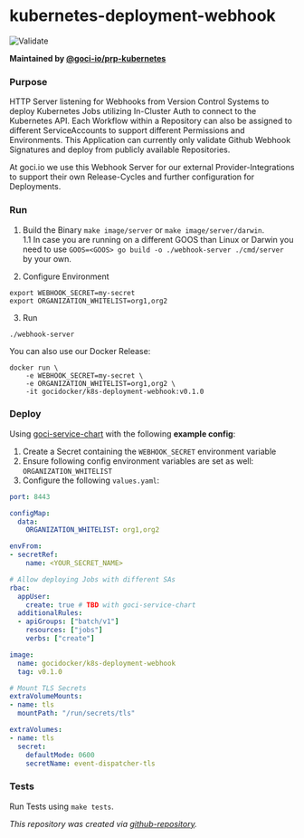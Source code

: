 # kubernetes-deployment-webhook

![Validate](https://github.com/goci-io/kubernetes-deployment-webhook/workflows/Validate/badge.svg?branch=master)

**Maintained by [@goci-io/prp-kubernetes](https://github.com/orgs/goci-io/teams/prp-kubernetes)**

### Purpose 

HTTP Server listening for Webhooks from Version Control Systems to deploy Kubernetes Jobs utilizing In-Cluster Auth to connect to the Kubernetes API. 
Each Workflow within a Repository can also be assigned to different ServiceAccounts to support different Permissions and Environments.
This Application can currently only validate Github Webhook Signatures and deploy from publicly available Repositories. 

At goci.io we use this Webhook Server for our external Provider-Integrations to support their own Release-Cycles and further configuration for Deployments.

### Run

1. Build the Binary
`make image/server` or `make image/server/darwin`.   
1.1 In case you are running on a different GOOS than Linux or Darwin you need to use `GOOS=<GOOS> go build -o ./webhook-server ./cmd/server` by your own.

2. Configure Environment
```
export WEBHOOK_SECRET=my-secret
export ORGANIZATION_WHITELIST=org1,org2
```
3. Run
```
./webhook-server
```

You can also use our Docker Release:
```
docker run \
    -e WEBHOOK_SECRET=my-secret \
    -e ORGANIZATION_WHITELIST=org1,org2 \
    -it gocidocker/k8s-deployment-webhook:v0.1.0
```

### Deploy

Using [goci-service-chart](https://github.com/goci-io/goci-service-chart) with the following **example config**: 

1. Create a Secret containing the `WEBHOOK_SECRET` environment variable
2. Ensure following config environment variables are set as well: `ORGANIZATION_WHITELIST`
2. Configure the following `values.yaml`:  
```yaml
port: 8443

configMap:
  data:
    ORGANIZATION_WHITELIST: org1,org2

envFrom:
- secretRef:
    name: <YOUR_SECRET_NAME>

# Allow deploying Jobs with different SAs
rbac:
  appUser:
    create: true # TBD with goci-service-chart
  additionalRules:
  - apiGroups: ["batch/v1"]
    resources: ["jobs"]
    verbs: ["create"]

image:
  name: gocidocker/k8s-deployment-webhook
  tag: v0.1.0

# Mount TLS Secrets
extraVolumeMounts:
- name: tls
  mountPath: "/run/secrets/tls"

extraVolumes:
- name: tls
  secret:
    defaultMode: 0600
    secretName: event-dispatcher-tls
```

### Tests

Run Tests using `make tests`.

_This repository was created via [github-repository](https://github.com/goci-io/github-repository)._
